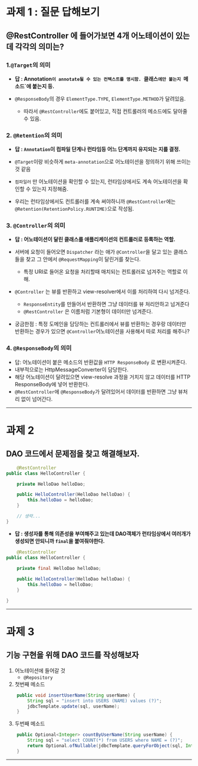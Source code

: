 # 과제 1 : 질문 답해보기

## @RestController 에 들어가보면 4개 어노테이션이 있는데 각각의 의미는?

### 1.`@Target`의 의미
- __답 : Annotation`이 annotate될 수 있는 컨텍스트를 명시함. `클래스`에만 붙는지 `메소드`에 붙는지 등.__


- `@ResponseBody`의 경우 `ElementType.TYPE`, `ElementType.METHOD`가 달려있음.
  - 따라서 `@RestController`에도 붙어있고, 직접 컨트롤러의 메소드에도 달아줄 수 있음.

### 2. `@Retention`의 의미
- __답 : `Annotation`이 컴파일 단계나 런타임등 어느 단계까지 유지되는 지를 결정.__


- `@Target`이랑 비슷하게 `meta-annotation`으로 어노테이션을 정의하기 위해 쓰이는 것 같음
- `컴파일러` 만 어노테이션을 확인할 수 있는지, 런타임상에서도 계속 어노테이션을 확인할 수 있는지 지정해줌.
- 우리는 런타임상에서도 컨트롤러를 계속 써야하니까 `@RestController`에는 `@Retention(RetentionPolicy.RUNTIME)`으로 작성됨.

### 3. `@Controller`의 의미
- __답 : 어노테이션이 달린 클래스를 애플리케이션의 컨트롤러로 등록하는 역할.__


- 서버에 요청이 들어오면 `Dispatcher` 라는 애가 `@Controller`을 달고 있는 클래스들을 찾고 그 안에서 `@RequestMapping`이 달린거를 찾는다.
  - 특정 URI로 들어온 요청을 처리할때 매치되는 컨트롤러로 넘겨주는 역할로 이해.
- `@Controller` 는 뷰를 반환하고 view-resolver에서 이를 처리하여 다시 넘겨준다.
  - `ResponseEntity`를 만들어서 반환하면 그냥 데이터를 뷰 처리안하고 넘겨준다
  - `@RestController` 은 이름처럼 기본형이 데이터만 넘겨준다.
- 궁금한점 : 특정 도메인을 담당하는 컨트롤러에서 뷰를 반환하는 경우랑 데이터만 반환하는 경우가 있으면 `@Controller`어노테이션을 사용해서 따로 처리를 해주나?
### 4. `@ResponseBody`의 의미
- 답: 어노테이션이 붙은 메소드의 반환값을 `HTTP ResponseBody` 로 변환시켜준다.
- 내부적으로는 HttpMessageConverter이 담당한다.
- 해당 어노테이션이 달려있으면 view-resolve 과정을 거치지 않고 데이터를 HTTP ResponseBody에 넣어 반환한다.
- `@RestController`에 `@ResponseBody`가 달려있어서 데이터를 반환하면 그냥 뷰처리 없이 넘어간다.
---
# 과제 2

## DAO 코드에서 문제점을 찾고 해결해보자.

```java
    @RestController
public class HelloController {

    private HelloDao helloDao;

    public HelloController(HelloDao helloDao) {
        this.helloDao = helloDao;
    }

    // 생략...
}

```
- __답 : 생성자를 통해 의존성을 부여해주고 있는데 DAO객체가 런타임상에서 여러개가 생성되면 안되니까 `final`을 붙여줘야한다.__

```java
    @RestController
public class HelloController {

    private final HelloDao helloDao;
    
    public HelloController(HelloDao helloDao) {
        this.helloDao = helloDao;
    }

}
```
---
# 과제 3
## 기능 구현을 위해 DAO 코드를 작성해보자

1. 어노테이션에 들어갈 것
   - `@Repository`
2. 첫번째 메소드
```java
    public void insertUserName(String userName) {
        String sql = "insert into USERS (NAME) values (?)";
        jdbcTemplate.update(sql, userName);
    }
```
3. 두번째 메소드
```java
    public Optional<Integer> countByUserName(String userName) {
        String sql = "select COUNT(*) from USERS where NAME = (?)";
        return Optional.ofNullable(jdbcTemplate.queryForObject(sql, Integer.TYPE, userName));
    }
```
---

